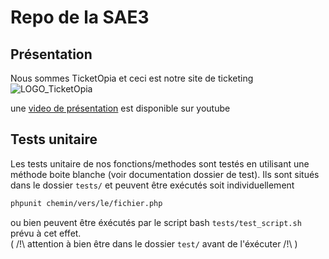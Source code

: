 # Repo de la SAE3

## Présentation
Nous sommes TicketOpia et ceci est notre site de ticketing
![LOGO_TicketOpia](https://github.com/Guamss/SAE3_Groupe_3/assets/84103917/995f46a0-9494-4cf5-ba45-7794e5484c06)


une [video de présentation](https://www.youtube.com/watch?v=6UX6LIYDnxc) est disponible sur youtube 


## Tests unitaire

Les tests unitaire de nos fonctions/methodes sont testés en utilisant une méthode boite blanche (voir documentation dossier de test).
Ils sont situés dans le dossier `tests/` et peuvent être exécutés soit individuellement 
```bash
phpunit chemin/vers/le/fichier.php
```
ou bien peuvent être éxécutés par le script bash `tests/test_script.sh` prévu à cet effet. <br>( /!\ attention à bien être dans le dossier `test/` avant de l'éxécuter /!\ )
